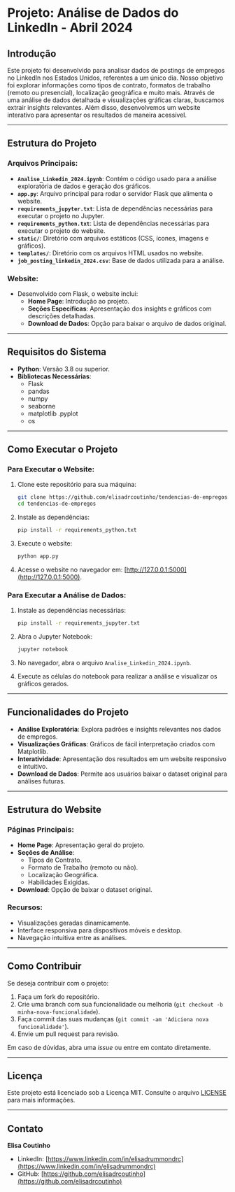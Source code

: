 # Projeto: Análise de Dados do LinkedIn - Abril 2024

## Introdução
Este projeto foi desenvolvido para analisar dados de postings de empregos no LinkedIn nos Estados Unidos, referentes a um único dia. Nosso objetivo foi explorar informações como tipos de contrato, formatos de trabalho (remoto ou presencial), localização geográfica e muito mais. Através de uma análise de dados detalhada e visualizações gráficas claras, buscamos extrair insights relevantes. Além disso, desenvolvemos um website interativo para apresentar os resultados de maneira acessível.

---

## Estrutura do Projeto

### Arquivos Principais:
- **`Analise_Linkedin_2024.ipynb`**: Contém o código usado para a análise exploratória de dados e geração dos gráficos.
- **`app.py`**: Arquivo principal para rodar o servidor Flask que alimenta o website.
- **`requirements_jupyter.txt`**: Lista de dependências necessárias para executar o projeto no Jupyter.
- **`requirements_python.txt`**: Lista de dependências necessárias para executar o projeto do website.
- **`static/`**: Diretório com arquivos estáticos (CSS, ícones, imagens e gráficos).
- **`templates/`**: Diretório com os arquivos HTML usados no website.
- **`job_posting_linkedin_2024.csv`**: Base de dados utilizada para a análise.

### Website:
- Desenvolvido com Flask, o website inclui:
  - **Home Page**: Introdução ao projeto.
  - **Seções Específicas**: Apresentação dos insights e gráficos com descrições detalhadas.
  - **Download de Dados**: Opção para baixar o arquivo de dados original.

---

## Requisitos do Sistema

- **Python**: Versão 3.8 ou superior.
- **Bibliotecas Necessárias**:
  - Flask
  - pandas
  - numpy
  - seaborne	
  - matplotlib	.pyplot
  - os

---

## Como Executar o Projeto

### Para Executar o Website:
1. Clone este repositório para sua máquina:
   ```bash
   git clone https://github.com/elisadrcoutinho/tendencias-de-empregos.git
   cd tendencias-de-empregos
   ```

2. Instale as dependências:
   ```bash
   pip install -r requirements_python.txt
   ```

3. Execute o website:
   ```bash
   python app.py
   ```

4. Acesse o website no navegador em: [http://127.0.0.1:5000](http://127.0.0.1:5000).

### Para Executar a Análise de Dados:
1. Instale as dependências necessárias:
   ```bash
   pip install -r requirements_jupyter.txt
   ```

2. Abra o Jupyter Notebook:
   ```bash
   jupyter notebook
   ```

3. No navegador, abra o arquivo `Analise_Linkedin_2024.ipynb`.

4. Execute as células do notebook para realizar a análise e visualizar os gráficos gerados.

---

## Funcionalidades do Projeto

- **Análise Exploratória**: Explora padrões e insights relevantes nos dados de empregos.
- **Visualizações Gráficas**: Gráficos de fácil interpretação criados com Matplotlib.
- **Interatividade**: Apresentação dos resultados em um website responsivo e intuitivo.
- **Download de Dados**: Permite aos usuários baixar o dataset original para análises futuras.

---

## Estrutura do Website

### Páginas Principais:
- **Home Page**: Apresentação geral do projeto.
- **Seções de Análise**:
  - Tipos de Contrato.
  - Formato de Trabalho (remoto ou não).
  - Localização Geográfica.
  - Habilidades Exigidas.
- **Download**: Opção de baixar o dataset original.

### Recursos:
- Visualizações geradas dinamicamente.
- Interface responsiva para dispositivos móveis e desktop.
- Navegação intuitiva entre as análises.

---

## Como Contribuir

Se deseja contribuir com o projeto:
1. Faça um fork do repositório.
2. Crie uma branch com sua funcionalidade ou melhoria (`git checkout -b minha-nova-funcionalidade`).
3. Faça commit das suas mudanças (`git commit -am 'Adiciona nova funcionalidade'`).
4. Envie um pull request para revisão.

Em caso de dúvidas, abra uma *issue* ou entre em contato diretamente.

---

## Licença

Este projeto está licenciado sob a Licença MIT. Consulte o arquivo [LICENSE](LICENSE) para mais informações.

---

## Contato

**Elisa Coutinho**
- LinkedIn: [https://www.linkedin.com/in/elisadrummondrc](https://www.linkedin.com/in/elisadrummondrc)
- GitHub: [https://github.com/elisadrcoutinho](https://github.com/elisadrcoutinho)
